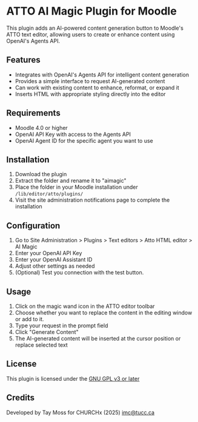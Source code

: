 # ATTO AI Magic Plugin for Moodle

This plugin adds an AI-powered content generation button to Moodle's ATTO text editor, allowing users to create or enhance content using OpenAI's Agents API.

## Features

- Integrates with OpenAI's Agents API for intelligent content generation
- Provides a simple interface to request AI-generated content
- Can work with existing content to enhance, reformat, or expand it
- Inserts HTML with appropriate styling directly into the editor

## Requirements

- Moodle 4.0 or higher
- OpenAI API Key with access to the Agents API
- OpenAI Agent ID for the specific agent you want to use

## Installation

1. Download the plugin
2. Extract the folder and rename it to "aimagic"
3. Place the folder in your Moodle installation under `/lib/editor/atto/plugins/`
4. Visit the site administration notifications page to complete the installation

## Configuration

1. Go to Site Administration > Plugins > Text editors > Atto HTML editor > AI Magic
2. Enter your OpenAI API Key
3. Enter your OpenAI Assistant ID
4. Adjust other settings as needed
5. (Optional) Test you connection with the test button.

## Usage

1. Click on the magic wand icon in the ATTO editor toolbar
2. Choose whether you want to replace the content in the editing window or add to it.
3. Type your request in the prompt field
4. Click "Generate Content"
5. The AI-generated content will be inserted at the cursor position or replace selected text

## License

This plugin is licensed under the [GNU GPL v3 or later](http://www.gnu.org/copyleft/gpl.html)

## Credits

Developed by Tay Moss for CHURCHx (2025) imc@tucc.ca

